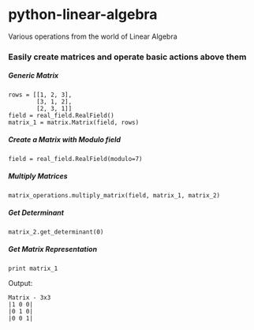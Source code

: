 # python-linear-algebra
Various operations from the world of Linear Algebra

### Easily create matrices and operate basic actions above them

##### Generic Matrix
```
rows = [[1, 2, 3],
        [3, 1, 2],
        [2, 3, 1]]
field = real_field.RealField()
matrix_1 = matrix.Matrix(field, rows)
```

##### Create a Matrix with Modulo field
```
field = real_field.RealField(modulo=7)
```

##### Multiply Matrices
```
matrix_operations.multiply_matrix(field, matrix_1, matrix_2)
```

##### Get Determinant
```
matrix_2.get_determinant(0)
```

##### Get Matrix Representation
```
print matrix_1
```

Output:
```
Matrix - 3x3
|1 0 0|
|0 1 0|
|0 0 1|
```
